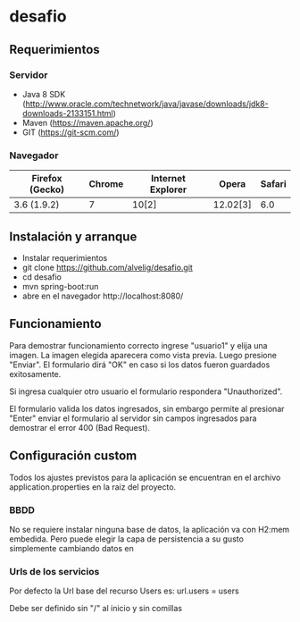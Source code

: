 # desafio

## Requerimientos

### Servidor
* Java 8 SDK (http://www.oracle.com/technetwork/java/javase/downloads/jdk8-downloads-2133151.html)
* Maven (https://maven.apache.org/)
* GIT (https://git-scm.com/)

### Navegador

 Firefox (Gecko)   | Chrome	| Internet Explorer	| Opera     | Safari
 ----------------- | ------ | ----------------- | --------- | ------
 3.6 (1.9.2)       | 	7	|   10[2]	        | 12.02[3]  |	6.0


## Instalación y arranque

* Instalar requerimientos
* git clone https://github.com/alvelig/desafio.git
* cd desafio
* mvn spring-boot:run
* abre en el navegador http://localhost:8080/

## Funcionamiento

Para demostrar funcionamiento correcto ingrese "usuario1" y elija una imagen. La imagen elegida aparecera como vista previa.
Luego presione "Enviar". El formulario dirá "OK" en caso si los datos fueron guardados exitosamente.

Si ingresa cualquier otro usuario el formulario respondera "Unauthorized".

El formulario valida los datos ingresados, sin embargo permite al presionar "Enter" enviar el formulario al servidor sin campos ingresados para demostrar el error 400 (Bad Request).


## Configuración custom

Todos los ajustes previstos para la aplicación se encuentran en el archivo application.properties en la raiz del proyecto.

### BBDD

No se requiere instalar ninguna base de datos, la aplicación va con H2:mem embedida.
Pero puede elegir la capa de persistencia a su gusto simplemente cambiando datos en

### Urls de los servicios

Por defecto la Url base del recurso Users es:
url.users = users

Debe ser definido sin "/" al inicio y sin comillas




